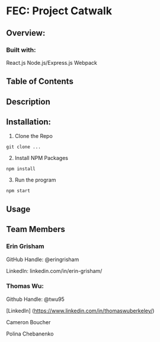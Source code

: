 # FEC: Project Catwalk

## Overview:

### Built with:
React.js
Node.js/Express.js
Webpack


## Table of Contents

## Description

## Installation:
1. Clone the Repo
```
git clone ...
```

2. Install NPM Packages
```
npm install
```
3. Run the program
```
npm start
```



## Usage

## Team Members

### Erin Grisham

GitHub Handle: @eringrisham

LinkedIn: linkedin.com/in/erin-grisham/


### Thomas Wu:
Github Handle: @twu95

[LinkedIn] (https://www.linkedin.com/in/thomaswuberkeley/)


Cameron Boucher


Polina Chebanenko
